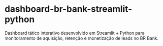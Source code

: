 # dashboard-br-bank-streamlit-python
Dashboard tático interativo desenvolvido em Streamlit + Python para monitoramento de aquisição, retenção e monetização de leads no BR Bank.
